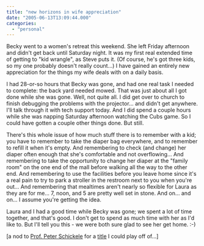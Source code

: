 ```yaml
---
title: "new horizons in wife appreciation"
date: "2005-06-13T13:09:44.000"
categories: 
  - "personal"
---
```


Becky went to a women's retreat this weekend. She left Friday afternoon and didn't get back until Saturday night. It was my first real extended time of getting to "kid wrangle", as Steve puts it. (Of course, he's got three kids, so my one probably doesn't really count...) I have gained an entirely new appreciation for the things my wife deals with on a daily basis.

I had 28-or-so hours that Becky was gone, and had one real task I needed to complete: the back yard needed mowed. That was just about all I got done while she was gone. Well, not quite all. I did get over to church to finish debugging the problems with the projector... and didn't get anywhere. I'll talk through it with tech support today. And I did spend a couple hours while she was napping Saturday afternoon watching the Cubs game. So I could have gotten a couple other things done. But still.

There's this whole issue of how much stuff there is to remember with a kid; you have to remember to take the diaper bag everywhere, and to remember to refill it when it's empty. And remembering to check (and change) her diaper often enough that she's comfortable and not overflowing... And remembering to take the opportunity to change her diaper at the "family room" on the one end of the mall before walking all the way to the other end. And remembering to use the facilities before you leave home since it's a real pain to try to park a stroller in the restroom next to you when you're out... And remembering that mealtimes aren't nearly so flexible for Laura as they are for me... 7, noon, and 5 are pretty well set in stone. And on... and on... I assume you're getting the idea.

Laura and I had a good time while Becky was gone; we spent a lot of time together, and that's good. I don't get to spend as much time with her as I'd like to. But I'll tell you this - we were both sure glad to see her get home. :-)

\[a nod to [Prof. Peter Schickele](http://www.schickele.com) for a [title](http://puzzlet.org/puzzlet/NewHorizonsInMusicAppreciation) I could play off of...\]
